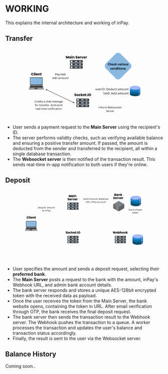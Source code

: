 # WORKING

This explains the internal architecture and working of inPay.

## Transfer

<div style="text-align: center;">
  <img src="./public/transfer-arch.gif" alt="Transfer Architecture" width="400"/>
</div>

- User sends a payment request to the **Main Server** using the recipient's ID.
- The server performs validity checks, such as verifying available balance and ensuring a positive transfer amount. If passed, the amount is deducted from the sender and transferred to the recipient, all within a single database transaction.
- The **Websocket server** is then notified of the transaction result. This sends real-time in-app notification to both users if they're online.

## Deposit

<div style="text-align: center;">
  <img src="./public/deposit-arch.gif" alt="Deposit Architecture" width="400"/>
</div>

- User specifies the amount and sends a deposit request, selecting their **preferred bank**.
- The **Main Server** posts a request to the bank with the amount, inPay's Webhook URL, and admin bank account details.
- The bank server responds and stores a unique AES-128bit encrypted token with the received data as payload.
- Once the user receives the token from the Main Server, the bank website opens, containing the token in URL. After email verification through OTP, the bank receives the final deposit request.
- The bank server then sends the transaction result to the Webhook server. The Webhook pushes the transaction to a queue. A worker processes the transaction and updates the user's balance and transaction status accordingly.
- Finally, the result is sent to the user via the Websocket server.

## Balance History

Coming soon..
